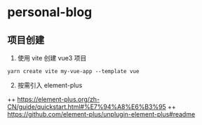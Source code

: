 # personal-blog

## 项目创建

1. 使用 vite 创建 vue3 项目

```
yarn create vite my-vue-app --template vue
```

2. 按需引入 element-plus

++ https://element-plus.org/zh-CN/guide/quickstart.html#%E7%94%A8%E6%B3%95
++ https://github.com/element-plus/unplugin-element-plus#readme
